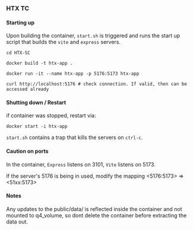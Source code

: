 ### HTX TC 

#### Starting up 

Upon building the container, `start.sh` is triggered and runs the start up script that builds the `vite` and `express` servers. 

```
cd HTX-SC 

docker build -t htx-app .

docker run -it --name htx-app -p 5176:5173 htx-app

curl http://localhost:5176 # check connection. If valid, then can be accessed already
```

#### Shutting down / Restart 

if container was stopped, restart via: 
```
docker start -i htx-app 
```

`start.sh` contains a trap that kills the servers on `ctrl-c`. 

#### Caution on ports 
In the container, `Express` listens on 3101, `Vite` listens on 5173. 

If the server's 5176 is being in used, modify the mapping <5176:5173> => <51xx:5173>


#### Notes
Any updates to the public/data/ is reflected inside the container and not mounted to q4_volume, so dont delete the 
container before extracting the data out. 